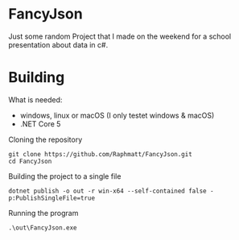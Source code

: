 # FancyJson
Just some random Project that I made on the weekend for a school presentation about data in c#.

# Building
What is needed:
* windows, linux or macOS (I only testet windows & macOS)
* .NET Core 5

Cloning the repository
```
git clone https://github.com/Raphmatt/FancyJson.git
cd FancyJson
```

Building the project to a single file
```
dotnet publish -o out -r win-x64 --self-contained false -p:PublishSingleFile=true
```
Running the program
```
.\out\FancyJson.exe
```
